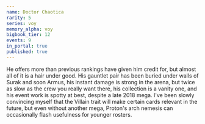 ```yaml
---
name: Doctor Chaotica
rarity: 5
series: voy
memory_alpha: voy
bigbook_tier: 12
events: 9
in_portal: true
published: true
---
```


He offers more than previous rankings have given him credit for, but almost all of it is a hair under good. His gauntlet pair has been buried under walls of Surak and soon Armus, his instant damage is strong in the arena, but twice as slow as the crew you really want there, his collection is a vanity one, and his event work is spotty at best, despite a late 2018 mega. I've been slowly convincing myself that the Villain trait will make certain cards relevant in the future, but even without another mega, Proton's arch nemesis can occasionally flash usefulness for younger rosters.
